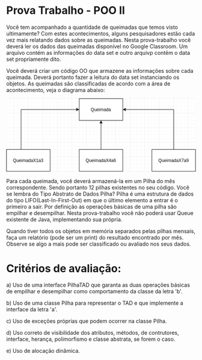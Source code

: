 # Prova Trabalho - POO II
Você tem acompanhado a quantidade de queimadas que temos visto ultimamente? Com estes acontecimentos, alguns pesquisadores estão cada vez mais relatando dados sobre as queimadas. Nesta prova-trabalho você deverá ler os dados das queimadas disponível no Google Classroom. Um arquivo contém as informações do data set e outro arquivp contém o data set propriamente dito.

Você deverá criar um código OO que armazene as informações sobre cada queimada. Deverá portanto fazer a leitura do data set instanciando os objetos. As queimadas são classificadas de acordo com a área de acontecimento, veja o diagrama abaixo:

![image](https://github.com/guilhermeqbs/BSI-forest-fires/blob/master/Diagrama.png)

Para cada queimada, você deverá armazená-la em um Pilha do mês correspondente. Sendo portanto 12 pilhas existentes no seu código. Você se lembra do Tipo Abstrato de Dados Pilha? Pilha é uma estrutura de dados do tipo LIFO(Last-In-First-Out) em que o último elemento a entrar é o primeiro a sair. Por definição as operações básicas de uma pilha são empilhar e desempilhar. Nesta prova-trabalho você não poderá usar Queue existente de Java, implementando sua própria.

Quando tiver todos os objetos em memória separados pelas pilhas mensais, faça um relatório (pode ser um print) do resultado encontrado por mês. Observe se algo a mais pode ser classificado ou avaliado nos seus dados.

# Critérios de avaliação:

a) Uso de uma interface PilhaTAD que garanta as duas operações básicas de empilhar e desempilhar como comportamento da classe da letra 'b'.

b) Uso de uma classe Pilha para representar o TAD e que implemente a interface da letra 'a'.

c) Uso de exceções próprias que podem ocorrer na classe Pilha.

d) Uso correto de visibilidade dos atributos, métodos, de contrutores, interface, herança, polimorfismo e classe abstrata, se forem o caso.

e) Uso de alocação dinâmica.
